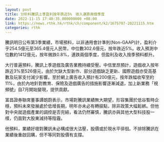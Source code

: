 ```yaml
---
layout: post
title: 分析料騰訊上季盈利按年跌近5%　收入連跌兩個季度
date: 2022-11-15 17:40:35.000000000 +08:00
link: https://news.rthk.hk/rthk/ch/component/k2/1675707-20221115.htm
categories: rthk
---
```


騰訊明日公布第3季業績，市場預料，以非通用會計準則(Non-GAAP)計，盈利介乎254.5億元至365.4億元人民幣，中位數302.6億元，按年跌近5%。收入預測中位數約1412億元，按年微跌0.8%，連跌兩個季度，但盈利及收入按季預料都升。

大行普遍預料，騰訊上季遊戲及廣告業務持續受壓。中信里昂預計，遊戲收入按年跌近3%至526億元，由於欠缺大型新作、部分遊戲缺乏更新、國際遊戲亦受高基數及玩家支付減少影響。至於網上廣告收入預計有200億元，按年跌幅收窄至約11%，由於內地針對教育、保險及遊戲廣告的措施影響逐漸減退，加上新業務「視頻號」自7月開始變現，提供貢獻。

富昌證券聯席董事譚朗蔚表示，市場對騰訊業績無大期望，形容集團於低谷暫時企穩，預料未來發展處於低增長期，明年亦未必有轉捩點，除非政策大幅鬆綁。但他對中央就遊戲產業的調控是否完結，看法仍然審慎，騰訊亦與其他大型科技股一樣，仍面對大股東減持等陰霾。

他預料，業績好壞對騰訊未必構成很大沽壓，股價或於現水平徘徊。不排除騰訊在業績後重啟回購，但不等同對股價有支撐。
